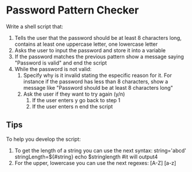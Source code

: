 # Password Pattern Checker
Write a shell script that:
1. Tells the user that the password should be at least 8 characters long, contains at least one uppercase letter, one lowercase letter
2. Asks the user to input the password and store it into a variable
3. If the password matches the previous pattern show a message saying "Password is valid" and end the script
4. While the password is not valid:
    1. Specify why is it invalid stating the especific reason for it. For instance if the password has less than 8 characters, show a message like "Password should be at least 8 characters long"
    2. Ask the user if they want to try again (y/n)
        1. If the user enters y go back to step 1
        2. If the user enters n end the script

## Tips
To help you develop the script:
1. To get the length of a string you can use the next syntax:
    string='abcd'
    stringLength=${#string}
    echo $stringlength #it will output4
2. For the upper, lowercase you can use the next regexes:
    [A-Z]
    [a-z]